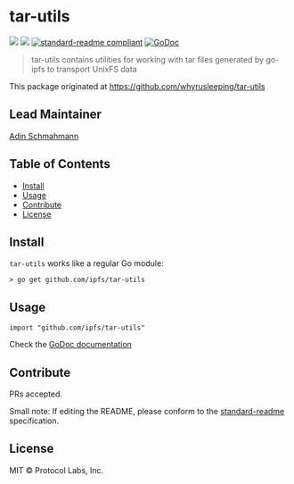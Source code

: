 # tar-utils

[![](https://img.shields.io/badge/made%20by-Protocol%20Labs-blue.svg?style=flat-square)](https://protocol.ai)
[![](https://img.shields.io/badge/project-IPFS-blue.svg?style=flat-square)](https://ipfs.io/)
[![standard-readme compliant](https://img.shields.io/badge/standard--readme-OK-green.svg?style=flat-square)](https://github.com/RichardLitt/standard-readme)
[![GoDoc](https://godoc.org/github.com/ipfs/tar-utils?status.svg)](https://godoc.org/github.com/ipfs/tar-utils)

> tar-utils contains utilities for working with tar files generated by go-ipfs to transport UnixFS data

This package originated at https://github.com/whyrusleeping/tar-utils

## Lead Maintainer

[Adin Schmahmann](https://github.com/aschmahmann)

## Table of Contents

- [Install](#install)
- [Usage](#usage)
- [Contribute](#contribute)
- [License](#license)

## Install

`tar-utils` works like a regular Go module:

```
> go get github.com/ipfs/tar-utils
```

## Usage

```
import "github.com/ipfs/tar-utils"
```

Check the [GoDoc documentation](https://pkg.go.dev/github.com/ipfs/tar-utils)

## Contribute

PRs accepted.

Small note: If editing the README, please conform to the [standard-readme](https://github.com/RichardLitt/standard-readme) specification.

## License

MIT © Protocol Labs, Inc.
